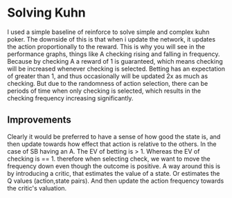 # Solving Kuhn

I used a simple baseline of reinforce to solve simple and complex kuhn poker. The downside of this is that when i update the network, it updates the action proportionally to the reward. This is why you will see in the performance graphs, things like A checking rising and falling in frequency. Because by checking A a reward of 1 is guaranteed, which means checking will be increased whenever checking is selected. Betting has an expectation of greater than 1, and thus occasionally will be updated 2x as much as checking. But due to the randomness of action selection, there can be periods of time when only checking is selected, which results in the checking frequency increasing significantly. 

## Improvements

Clearly it would be preferred to have a sense of how good the state is, and then update towards how effect that action is relative to the others. In the case of SB having an A. The EV of betting is > 1. Whereas the EV of checking is == 1. therefore when selecting check, we want to move the frequency down even though the outcome is positive. A way around this is by introducing a critic, that estimates the value of a state. Or estimates the Q values (action,state pairs). And then update the action frequency towards the critic's valuation.